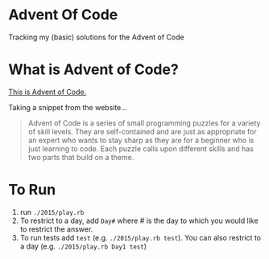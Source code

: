 Advent Of Code
===

Tracking my (basic) solutions for the Advent of Code

What is Advent of Code?
===
[This is Advent of Code.](http://adventofcode.com/)

Taking a snippet from the website...

> Advent of Code is a series of small programming puzzles for a variety of skill levels. They are self-contained and are just as appropriate for an expert who wants to stay sharp as they are for a beginner who is just learning to code. Each puzzle calls upon different skills and has two parts that build on a theme.

To Run
===
1. run `./2015/play.rb`
2. To restrict to a day, add `Day#` where # is the day to which you would like to restrict the answer.
3. To run tests add `test` (e.g. `./2015/play.rb test`). You can also restrict to a day (e.g. `./2015/play.rb Day1 test`)
